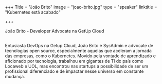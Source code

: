 +++
Title = "João Brito"
image = "joao-brito.jpg"
type = "speaker"
linktitle = "Kubernetes está acabado"

+++

João Brito - Developer Advocate na GetUp Cloud<br><br>

Entusiasta DevOps na Getup Cloud, João Brito é SysAdmin e advocate de tecnologias open source, especialmente aquelas que aceleram a jornada das empresas, como o Kubernetes. Movido pela vontade de aprendizado e aficionado por tecnologia, trabalhou em gigantes de TI do país como Locaweb e UOL, mas encontrou nas startups a possibilidade de ser um profissional diferenciado e de impactar nesse universo em constante mudança.